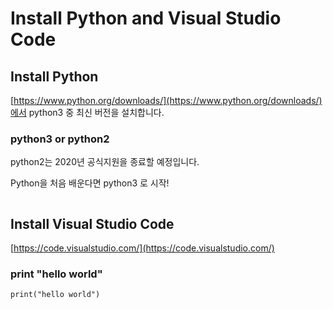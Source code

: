 # Install Python and Visual Studio Code

## Install Python

[https://www.python.org/downloads/](https://www.python.org/downloads/)에서 python3 중 최신 버전을 설치합니다.

### python3 or python2

python2는 2020년 공식지원을 종료할 예정입니다.

Python을 처음 배운다면 python3 로 시작!

![]()

## Install Visual Studio Code
[https://code.visualstudio.com/](https://code.visualstudio.com/)

### print "hello world"
`print("hello world")`


